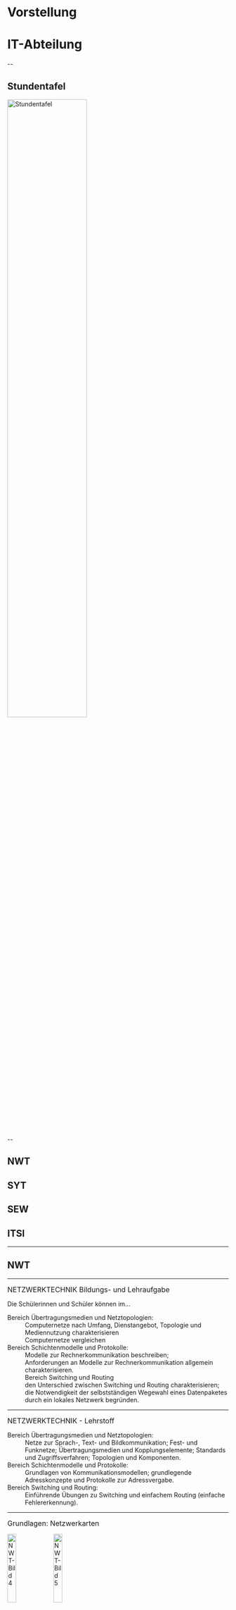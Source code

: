 # Vorstellung
# IT-Abteilung

--

## Stundentafel

<img src="https://user-images.githubusercontent.com/83589796/202418485-1abe0253-15bb-4995-967e-cfc67f5543e4.png" alt="Stundentafel" width="60%"/>

--

## NWT
## SYT
## SEW
## ITSI

---

## NWT

----

<font size="3">NETZWERKTECHNIK Bildungs- und Lehraufgabe</font>


Die Schülerinnen und Schüler können im... 
<dl style="font-size: 14px">
<dt> Bereich Übertragungsmedien und Netztopologien:</dt>
	<dd>Computernetze nach Umfang, Dienstangebot, Topologie und Mediennutzung charakterisieren</dd>
	<dd>Computernetze vergleichen</dd>
<dt> Bereich Schichtenmodelle und Protokolle: </dt>
	<dd>Modelle zur Rechnerkommunikation beschreiben;</dd>
	<dd>Anforderungen an Modelle zur Rechnerkommunikation allgemein charakterisieren.</dd>
	<dd>Bereich Switching und Routing</dd>
	<dd>den Unterschied zwischen Switching und Routing charakterisieren;</dd>
	<dd>die Notwendigkeit der selbstständigen Wegewahl eines Datenpaketes durch ein lokales Netzwerk begründen.</dd>
</dl>

---

<font size="3">NETZWERKTECHNIK - Lehrstoff</font>

<dl style="font-size: 14px">
<dt> Bereich Übertragungsmedien und Netztopologien:</dt>
    <dd>Netze zur Sprach-, Text- und Bildkommunikation; Fest- und Funknetze; Übertragungsmedien und Kopplungselemente; Standards und Zugriffsverfahren; Topologien und Komponenten.</dd>
<dt> Bereich Schichtenmodelle und Protokolle:</dt>
    <dd> Grundlagen von Kommunikationsmodellen; grundlegende Adresskonzepte und Protokolle zur Adressvergabe.</dd>
<dt> Bereich Switching und Routing:</dt>
    <dd>Einführende Übungen zu Switching und einfachem Routing (einfache Fehlererkennung).</dd>
</dl>

---
<font size="3">Grundlagen: Netzwerkarten</font>
<div class="pull-left">
<img src="https://user-images.githubusercontent.com/83589796/207018428-bcc2a43e-3d53-4552-b05d-c8d1594224ed.png" alt="NWT-Bild4" width="20%"/>
<img src="https://user-images.githubusercontent.com/83589796/207018714-03ffcee2-36b9-45ad-8f81-f8d58da54c22.png" alt="NWT-Bild5" width="20%"/>
</div>
<div class="pull-left">
<img src="https://user-images.githubusercontent.com/83589796/205028700-45eb020f-d0ba-4afb-9c3a-c883ac3f5381.png" alt="NWT-Bild2" width="20%"/>
</div>
<div class="pull-right">
<img src="https://user-images.githubusercontent.com/83589796/207018024-7bf4d3ee-ffd3-4d62-857f-11c074bbe708.png" alt="NWT-Bild3" width="20%"/>
</div>


---
 
 <img src="https://user-images.githubusercontent.com/83589796/207019745-2562b9d1-248a-452c-9871-f0b4797c4d11.png" alt="NWT-Bild6" width="40%"/>
 
---

<img src="https://user-images.githubusercontent.com/83589796/207020042-73b83445-02e4-4188-abfd-579f0619b408.png" alt="NWT-Bild7" width="40%"/>

---

 <img src="https://user-images.githubusercontent.com/83589796/207020551-5b6639cb-7668-4a2c-a1a5-16a77f976770.png" alt="NWT-Bild8" width="40%"/>

---

<img src="https://user-images.githubusercontent.com/83589796/207020381-48d34cb9-37f1-4363-9eb0-1c2d9cdf620a.png" alt="NWT-Bild9" width="40%"/>


---

## SYT

----

Die Schülerinnen und Schüler lernen im
<dl style="font-size: 14px">
<dt>Bereich Elektrotechnik und Elektronik für Informationstechnologie</dt>
    <dd>wichtige elektrotechnische Grundgesetze/Größen/Einheiten</dd>
    <dd>Schaltungen mit Gleichspannung analysieren/berechnen</dd>
</dl>

---

## SEW

----

### Softwareentwicklung Bildungs- und Lehraufgabe:

<font size="3">Die Schülerinnen und Schüler können im Bereich Strukturierte Programmierung</font>
<dl style="font-size: 14px">
<dd> - Programme mit Hilfe von Methoden oder Funktionen strukturiere und in einer höheren Programmiersprache umsetzen </dd>
<dd> - elementare Datentypen und Kontrollstrukturen erläutern sowie geeignete Datentypen für ihre Programme auswählen </dd>
<dd> - einfache API-Dokumentationen auf Methodenebene lesen und verstehen </dd>
	<dd> - einfache Programmbibliotheken für gängige Aufgaben verwenden </dd>
</dl>

Die Schülerinnen und Schüler können im Bereich Algorithmen und Datenstrukturen
- einfache Datenstrukturen einsetzen
- einfache Datenstrukturen sortieren und darin ein Element suchen.

Die Schülerinnen und Schüler können im Bereich Softwareentwicklungsprozess
- mit gängigen Werkzeugen zur Unterstützung der Softwareentwicklung umgehen
- im Rahmen der Programmentwicklung Fehler finden und beheben
- einfache Testfälle definieren und damit Programme systematisch testen

---

## SEW

----

### Softwareentwicklung - Lehrstoff:

Bereich Strukturierte Programmierung:
- Anweisungen und Kontrollstrukturen, elementare Datentypen und Operatoren, prozedurale Programmierung, Benennungskonventionen, API-Dokumentation, Einsatz von Bibliotheken

Bereich Algorithmen und Datenstrukturen:
- Einfache Datenstrukturen, Such- und Sortieralgorithmen

Bereich Softwareentwicklungsprozess:
- Entwicklungsumgebungen, Testen und Fehlersuche, Debugging

### Empfehlungen des Abteilungsvorstandes:

- Im Unterricht möglichst aktiv mitlernen und mitarbeiten
- Rechtzeitig vor Schularbeiten und Tests zu lernen beginnen (eigener Terminplan elektronisch oder auf Papier)
- Wenn möglich auch die Zeit in der Schule zum gemeinsamen lernen nutzen (Mittagspause, Di. 5. Einheit, nach dem Unterricht)
- Wenn fachliche Fragen offen bleiben: unterrichtenden Lehrer direkt oder per E-Mail kontaktieren
- Bei offenen allgemeinen Fragen zuerst den Kontakt mit dem Jahrgangsvorstand suchen
- elektronische Geräte mit Bedacht einsetzen (Smartphone, -watch, etc..)
- Supplierung in Webuntis einsehen
- Entschuldigungen rechtzeitig bringen (unentschuldigte Fehlstunden)

---

## ITSI

----

Erklärung ITSI:
